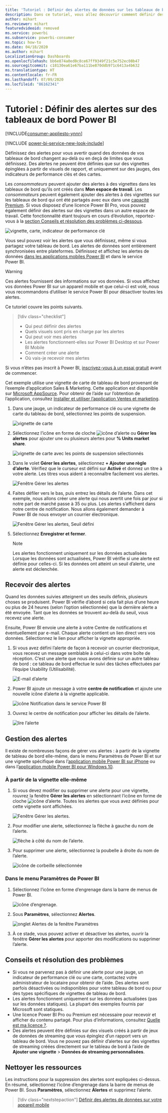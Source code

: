 ```yaml
---
title: 'Tutoriel : Définir des alertes de données sur les tableaux de bord du service Power BI'
description: Dans ce tutoriel, vous allez découvrir comment définir des alertes pour vous avertir quand des données de vos tableaux de bord changent au-delà de limites que vous définissez sur le service Microsoft Power BI.
author: mihart
ms.reviewer: mihart
featuredvideoid: removed
ms.service: powerbi
ms.subservice: powerbi-consumer
ms.topic: how-to
ms.date: 04/18/2020
ms.author: mihart
LocalizationGroup: Dashboards
ms.openlocfilehash: bb6e874a0ed0c8ce67ff9349f21c5e752ec08b47
ms.sourcegitcommit: c18130ea61e67ba111be870ddb971c6413a4b632
ms.translationtype: HT
ms.contentlocale: fr-FR
ms.lasthandoff: 07/09/2020
ms.locfileid: "86162341"
---
```

# <a name="tutorial-set-alerts-on-power-bi-dashboards"></a>Tutoriel : Définir des alertes sur des tableaux de bord Power BI

[!INCLUDE[consumer-appliesto-ynnn](../includes/consumer-appliesto-ynnn.md)]

[!INCLUDE [power-bi-service-new-look-include](../includes/power-bi-service-new-look-include.md)]

Définissez des alertes pour vous avertir quand des données de vos tableaux de bord changent au-delà ou en deçà de limites que vous définissez. Des alertes ne peuvent être définies que sur des vignettes épinglées à partir de visuels de rapport, et uniquement sur des jauges, des indicateurs de performance clés et des cartes. 

Les *consommateurs* peuvent ajouter des alertes à des vignettes dans les tableaux de bord qu’ils ont créés dans **Mon espace de travail**. Les *consommateurs* peuvent également ajouter des alertes à des vignettes sur les tableaux de bord qui ont été partagés avec eux dans une [capacité Premium](end-user-license.md). Si vous disposez d’une licence Power BI Pro, vous pouvez également définir des alertes sur des vignettes dans un autre espace de travail.
Cette fonctionnalité étant toujours en cours d’évolution, reportez-vous à la [section Conseils et résolution des problèmes ci-dessous](#tips-and-troubleshooting).

![vignette, carte, indicateur de performance clé](media/end-user-alerts/card-gauge-kpi.png)

Vous seul pouvez voir les alertes que vous définissez, même si vous partagez votre tableau de bord. Les alertes de données sont entièrement synchronisées entre plateformes. Définissez et affichez les alertes de données [dans les applications mobiles Power BI](mobile/mobile-set-data-alerts-in-the-mobile-apps.md) et dans le service Power BI. 

> [!WARNING]
> Ces alertes fournissent des informations sur vos données. Si vous affichez vos données Power BI sur un appareil mobile et que celui-ci est volé, nous vous recommandons d’utiliser le service Power BI pour désactiver toutes les alertes.
> 

Ce tutoriel couvre les points suivants.
> [!div class="checklist"]
> * Qui peut définir des alertes
> * Quels visuels sont pris en charge par les alertes
> * Qui peut voir mes alertes
> * Les alertes fonctionnent-elles sur Power BI Desktop et sur Power BI Mobile
> * Comment créer une alerte
> * Où vais-je recevoir mes alertes

Si vous n’êtes pas inscrit à Power BI, [inscrivez-vous à un essai gratuit](https://app.powerbi.com/signupredirect?pbi_source=web) avant de commencer.

Cet exemple utilise une vignette de carte de tableau de bord provenant de l’exemple d’application Sales & Marketing. Cette application est disponible sur [Microsoft AppSource](https://appsource.microsoft.com). Pour obtenir de l’aide sur l’obtention de l’application, consultez [Installer et utiliser l’application Ventes et marketing](end-user-app-marketing.md).

1. Dans une jauge, un indicateur de performance clé ou une vignette de carte du tableau de bord, sélectionnez les points de suspension.
   
   ![vignette de carte](media/end-user-alerts/power-bi-cards.png)
2. Sélectionnez l’icône en forme de cloche ![icône d’alerte](media/end-user-alerts/power-bi-bell-icon.png) ou **Gérer les alertes** pour ajouter une ou plusieurs alertes pour **% Units market share**.

   ![vignette de carte avec les points de suspension sélectionnés](media/end-user-alerts/power-bi-ellipses.png)

   
1. Dans le volet **Gérer les alertes**, sélectionnez **+ Ajouter une règle d’alerte**.  Vérifiez que le curseur est défini sur **Activé** et donnez un titre à votre alerte. Les titres vous aident à reconnaître facilement vos alertes.
   
   ![Fenêtre Gérer les alertes](media/end-user-alerts/power-bi-manage-alert.png)
4. Faites défiler vers le bas, puis entrez les détails de l’alerte.  Dans cet exemple, nous allons créer une alerte qui nous avertit une fois par jour si notre part de marché passe à 35 ou plus. Les alertes s’affichent dans notre centre de notification. Nous allons également demander à Power BI de nous envoyer un courrier électronique.
   
   ![Fenêtre Gérer les alertes, Seuil défini](media/end-user-alerts/power-bi-manage-alert-details.png)
5. Sélectionnez **Enregistrer et fermer**.
 
   > [!NOTE]
   > Les alertes fonctionnent uniquement sur les données actualisées Lorsque les données sont actualisées, Power BI vérifie si une alerte est définie pour celles-ci. Si les données ont atteint un seuil d’alerte, une alerte est déclenchée. 
   > 

## <a name="receiving-alerts"></a>Recevoir des alertes
Quand les données suivies atteignent un des seuils définis, plusieurs choses se produisent. Power BI vérifie d’abord si cela fait plus d’une heure ou plus de 24 heures (selon l’option sélectionnée) que la dernière alerte a été envoyée. Tant que les données se trouvent au-delà du seuil, vous recevez une alerte.

Ensuite, Power BI envoie une alerte à votre Centre de notifications et éventuellement par e-mail. Chaque alerte contient un lien direct vers vos données. Sélectionnez le lien pour afficher la vignette appropriée.  

1. Si vous avez défini l’alerte de façon à recevoir un courrier électronique, vous recevez un message semblable à celui-ci dans votre boîte de réception. C’est une alerte que nous avons définie sur un autre tableau de bord : ce tableau de bord effectue le suivi des tâches effectuées par l’équipe Usability (Utilisabilité).
   
   ![E-mail d’alerte](media/end-user-alerts/power-bi-alert-email.png)
2. Power BI ajoute un message à votre **centre de notification** et ajoute une nouvelle icône d’alerte à la vignette applicable.
   
   ![icône Notification dans le service Power BI](media/end-user-alerts/power-bi-task-alert.png)
3. Ouvrez le centre de notification pour afficher les détails de l’alerte.
   
    ![lire l’alerte](media/end-user-alerts/power-bi-notification.png)
   
  

## <a name="managing-alerts"></a>Gestion des alertes

Il existe de nombreuses façons de gérer vos alertes : à partir de la vignette de tableau de bord elle-même, dans le menu Paramètres de Power BI et sur une vignette spécifique dans l’[application mobile Power BI sur iPhone](mobile/mobile-set-data-alerts-in-the-mobile-apps.md) ou dans l’[application mobile Power BI pour Windows 10](mobile/mobile-set-data-alerts-in-the-mobile-apps.md).

### <a name="from-the-tile-itself"></a>À partir de la vignette elle-même

1. Si vous devez modifier ou supprimer une alerte pour une vignette, rouvrez la fenêtre **Gérer les alertes** en sélectionnant l’icône en forme de cloche ![icône d’alerte](media/end-user-alerts/power-bi-bell-icon.png). Toutes les alertes que vous avez définies pour cette vignette sont affichées.
   
    ![Fenêtre Gérer les alertes](media/end-user-alerts/power-bi-manage-alerts.png).
2. Pour modifier une alerte, sélectionnez la flèche à gauche du nom de l’alerte.
   
    ![flèche à côté du nom de l’alerte](media/end-user-alerts/power-bi-modify-alert.png).
3. Pour supprimer une alerte, sélectionnez la poubelle à droite du nom de l’alerte.
   
      ![icône de corbeille sélectionnée](media/end-user-alerts/power-bi-alert-delete.png)

### <a name="from-the-power-bi-settings-menu"></a>Dans le menu Paramètres de Power BI

1. Sélectionnez l’icône en forme d’engrenage dans la barre de menus de Power BI.
   
    ![icône d’engrenage](media/end-user-alerts/powerbi-gear-icon.png).
2. Sous **Paramètres**, sélectionnez **Alertes**.
   
    ![onglet Alertes de la fenêtre Paramètres](media/end-user-alerts/power-bi-alert-settings.png)
3. À ce stade, vous pouvez activer et désactiver les alertes, ouvrir la fenêtre **Gérer les alertes** pour apporter des modifications ou supprimer l’alerte.

## <a name="tips-and-troubleshooting"></a>Conseils et résolution des problèmes 

* Si vous ne parvenez pas à définir une alerte pour une jauge, un indicateur de performance clé ou une carte, contactez votre administrateur de locataire pour obtenir de l’aide. Des alertes sont parfois désactivées ou indisponibles pour votre tableau de bord ou pour des types spécifiques de vignettes de tableau de bord.
* Les alertes fonctionnent uniquement sur les données actualisées (pas sur les données statiques). La plupart des exemples fournis par Microsoft sont statiques. 
* Une licence Power BI Pro ou Premium est nécessaire pour recevoir et afficher du contenu partagé. Pour plus d’informations, consultez [Quelle est ma licence ?](end-user-license.md).
* Des alertes peuvent être définies sur des visuels créés à partir de jeux de données de streaming que vous épinglez d’un rapport vers un tableau de bord. Vous ne pouvez pas définir d’alertes sur des vignettes de streaming créées directement sur le tableau de bord à l’aide de **Ajouter une vignette** > **Données de streaming personnalisées**.


## <a name="clean-up-resources"></a>Nettoyer les ressources
Les instructions pour la suppression des alertes sont expliquées ci-dessus. En résumé, sélectionnez l’icône d’engrenage dans la barre de menus de Power BI. Sous **Paramètres**, sélectionnez **Alertes** et supprimez l’alerte.

> [!div class="nextstepaction"]
> [Définir des alertes de données sur votre appareil mobile](mobile/mobile-set-data-alerts-in-the-mobile-apps.md)


